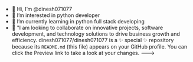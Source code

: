 - 👋 Hi, I’m @dinesh071077
- 👀 I’m interested in python developer 
- 🌱 I’m currently learning in python full stack        developing 
- 💞️ "I am looking to collaborate on innovative          projects, software development, and                technology solutions to drive business             growth and efficiency.
dinesh071077/dinesh071077 is a ✨ special ✨ repository because its `README.md` (this file) appears on your GitHub profile.
You can click the Preview link to take a look at your changes.
--->
